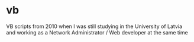 # vb
VB scripts from 2010 when I was still studying in the University of Latvia
 and working as a Network Administrator / Web developer at the same time

